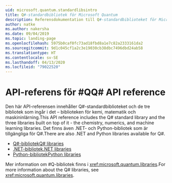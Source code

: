 ```yaml
---
uid: microsoft.quantum.standardlibsintro
title: Q#-standardbibliotek för Microsoft Quantum
description: Referensdokumentation till Q#-standardbiblioteket för Microsoft Quantum
author: natke
ms.author: nakersha
ms.date: 09/04/2019
ms.topic: landing-page
ms.openlocfilehash: 5975b0caf0fc73ad18fbd8a1e7c82a2333161da2
ms.sourcegitcommit: 9d1c045cf1a2c3e19030cb38dbc7496dbd24ab58
ms.translationtype: HT
ms.contentlocale: sv-SE
ms.lasthandoff: 04/13/2020
ms.locfileid: "79022520"
---
```

# <a name="q-api-reference"></a><span data-ttu-id="8b377-103">API-referens för #Q</span><span class="sxs-lookup"><span data-stu-id="8b377-103">Q# API reference</span></span> #

<span data-ttu-id="8b377-104">Den här API-referensen innehåller Q#-standardbiblioteket och de tre bibliotek som ingår i det – biblioteken för kemi, matematik och maskininlärning.</span><span class="sxs-lookup"><span data-stu-id="8b377-104">This API reference includes the Q# standard library and the three libraries built on top of it - the chemistry, numerics, and machine learning libraries.</span></span> <span data-ttu-id="8b377-105">Det finns även .NET- och Python-bibliotek som är tillgängliga för Q#.</span><span class="sxs-lookup"><span data-stu-id="8b377-105">There are also .NET and Python libraries available for Q#.</span></span>

- [<span data-ttu-id="8b377-106">Q#-bibliotek</span><span class="sxs-lookup"><span data-stu-id="8b377-106">Q# libraries</span></span>](xref:microsoft.quantum.qsharplibintro)
- [<span data-ttu-id="8b377-107">.NET-bibliotek</span><span class="sxs-lookup"><span data-stu-id="8b377-107">.NET libraries</span></span>](xref:microsoft.quantum.dotnetlibsintro)
- [<span data-ttu-id="8b377-108">Python-bibliotek</span><span class="sxs-lookup"><span data-stu-id="8b377-108">Python libraries</span></span>](https://docs.microsoft.com/python/qsharp)

<span data-ttu-id="8b377-109">Mer information om #Q-bibliotek finns i <xref:microsoft.quantum.libraries>.</span><span class="sxs-lookup"><span data-stu-id="8b377-109">For more information about the Q# libraries, see <xref:microsoft.quantum.libraries>.</span></span>
